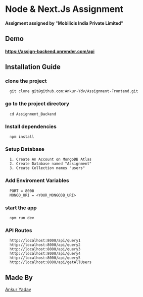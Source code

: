 # Node & Next.Js Assignment
#### Assigment assigned by "Mobilicis India Private Limited" 

## Demo
#### https://assign-backend.onrender.com/api

## Installation Guide
### clone the project
```
  git clone git@github.com:Ankur-Ydv/Assignment-Frontend.git
```
### go to the project directory
```
  cd Assignment_Backend
```
### Install dependencies
```
  npm install
```
### Setup Database
```
  1. Create An Account on MongoDB Atlas
  2. Create Database named "Assignment"
  3. Create Collection names "users"
```
### Add Enviroment Variables
```
  PORT = 8000
  MONGO_URI = <YOUR_MONGODB_URI>
```
### start the app
```
  npm run dev
```
### API Routes
```
  http://localhost:8000/api/query1
  http://localhost:8000/api/query2
  http://localhost:8000/api/query3
  http://localhost:8000/api/query4
  http://localhost:8000/api/query5
  http://localhost:8000/api/getAllUsers
```
## Made By
[Ankur Yadav](https://github.com/Ankur-Ydv)
